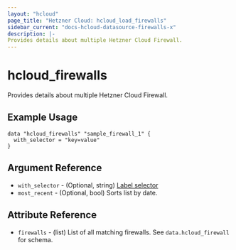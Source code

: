 ```yaml
---
layout: "hcloud"
page_title: "Hetzner Cloud: hcloud_load_firewalls"
sidebar_current: "docs-hcloud-datasource-firewalls-x"
description: |-
Provides details about multiple Hetzner Cloud Firewall.
---
```


# hcloud_firewalls
Provides details about multiple Hetzner Cloud Firewall.


## Example Usage
```hcl
data "hcloud_firewalls" "sample_firewall_1" {
  with_selector = "key=value"
}
```

## Argument Reference

- `with_selector` - (Optional, string) [Label selector](https://docs.hetzner.cloud/#overview-label-selector)
- `most_recent` - (Optional, bool) Sorts list by date.

## Attribute Reference
- `firewalls` - (list) List of all matching firewalls. See `data.hcloud_firewall` for schema.
